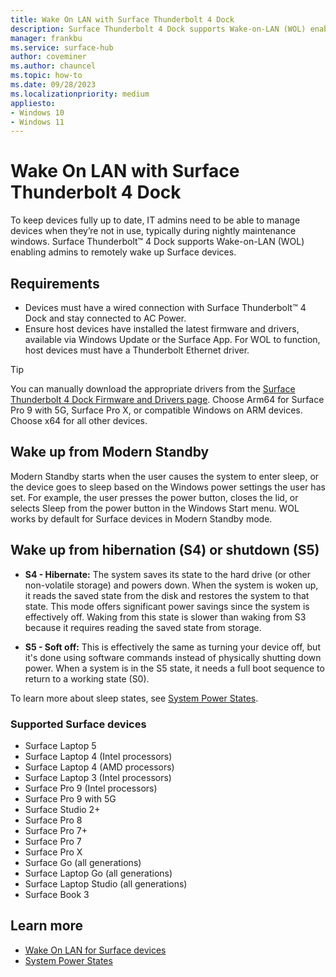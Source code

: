 ```yaml
---
title: Wake On LAN with Surface Thunderbolt 4 Dock
description: Surface Thunderbolt 4 Dock supports Wake-on-LAN (WOL) enabling admins to remotely wake up Surface devices.
manager: frankbu
ms.service: surface-hub
author: coveminer
ms.author: chauncel
ms.topic: how-to
ms.date: 09/28/2023
ms.localizationpriority: medium
appliesto:
- Windows 10
- Windows 11
---
```


# Wake On LAN with Surface Thunderbolt 4 Dock

To keep devices fully up to date, IT admins need to be able to manage devices when they’re not in use, typically during nightly maintenance windows. Surface Thunderbolt™ 4 Dock supports Wake-on-LAN (WOL) enabling admins to remotely wake up Surface devices.

## Requirements

- Devices must have a wired connection with Surface Thunderbolt™ 4 Dock and stay connected to AC Power.
- Ensure host devices have installed the latest firmware and drivers, available via Windows Update or the Surface App. For WOL to function, host devices must have a Thunderbolt Ethernet driver.

> [!TIP]
> You can manually download the appropriate drivers from the [Surface Thunderbolt 4 Dock Firmware and Drivers page](https://www.microsoft.com/download/details.aspx?id=105115). Choose Arm64 for Surface Pro 9 with 5G, Surface Pro X, or compatible Windows on ARM devices. Choose x64 for all other devices.

## Wake up from Modern Standby

Modern Standby starts when the user causes the system to enter sleep, or the device goes to sleep based on the Windows power settings the user has set. For example, the user presses the power button, closes the lid, or selects Sleep from the power button in the Windows Start menu. WOL works by default for Surface devices in Modern Standby mode.

## Wake up from hibernation (S4) or shutdown (S5)

- **S4 - Hibernate:** The system saves its state to the hard drive (or other non-volatile storage) and powers down. When the system is woken up, it reads the saved state from the disk and restores the system to that state. This mode offers significant power savings since the system is effectively off. Waking from this state is slower than waking from S3 because it requires reading the saved state from storage.

- **S5 - Soft off:** This is effectively the same as turning your device off, but it's done using software commands instead of physically shutting down power. When a system is in the S5 state, it needs a full boot sequence to return to a working state (S0).

To learn more about sleep states, see [System Power States](/windows/win32/power/system-power-states).

### Supported Surface devices

- Surface Laptop 5
- Surface Laptop 4 (Intel processors)
- Surface Laptop 4 (AMD processors)
- Surface Laptop 3 (Intel processors)
- Surface Pro 9 (Intel processors)
- Surface Pro 9 with 5G
- Surface Studio 2+
- Surface Pro 8
- Surface Pro 7+
- Surface Pro 7
- Surface Pro X
- Surface Go (all generations)
- Surface Laptop Go (all generations)
- Surface Laptop Studio (all generations)
- Surface Book 3

## Learn more

- [Wake On LAN for Surface devices](wake-on-lan-for-surface-devices.md)
- [System Power States](/windows/win32/power/system-power-states)
